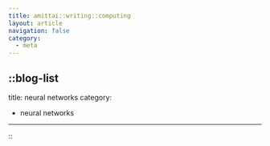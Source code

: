 ```yaml
---
title: amittai::writing::computing
layout: article
navigation: false
category:
  - meta
---
```


::blog-list
---
title: neural networks
category:
  - neural networks
---
::
